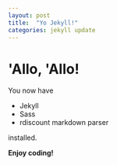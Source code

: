 ```yaml
---
layout: post
title:  "Yo Jekyll!"
categories: jekyll update
---
```


# 'Allo, 'Allo!

You now have

- Jekyll
- Sass
- rdiscount markdown parser

installed.

**Enjoy coding!**
